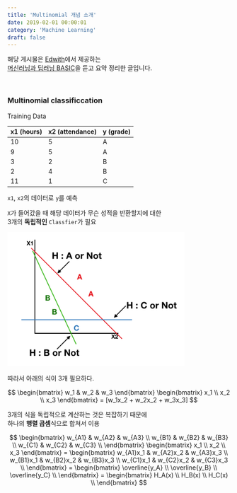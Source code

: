 ```yaml
---
title: 'Multinomial 개념 소개'
date: 2019-02-01 00:00:01
category: 'Machine Learning'
draft: false
---
```


해당 게시물은 [Edwith](https://www.edwith.org)에서 제공하는<br/>
[머신러닝과 딥러닝 BASIC](https://www.edwith.org/others26/joinLectures/9829)을 듣고 요약 정리한 글입니다.

<br/>

### Multinomial classificcation

Training Data

| x1 (hours) | x2 (attendance) | y (grade) |
| ---------- | --------------- | --------- |
| 10         | 5               | A         |
| 9          | 5               | A         |
| 3          | 2               | B         |
| 2          | 4               | B         |
| 11         | 1               | C         |

`x1`, `x2`의 데이터로 `y`를 예측<br/>

`X`가 들어갔을 때 해당 데이터가 무슨 성적을 반환할지에 대한<br/>
3개의 **독립적인** `Classfier`가 필요

<img src="/assets/2019-02-01-7_1/1.png" width="400" height="auto">

따라서 아래의 식이 3개 필요하다.

$$
    \begin{bmatrix} w_1 & w_2 & w_3 \end{bmatrix}
    \begin{bmatrix} x_1 \\ x_2 \\ x_3 \end{bmatrix}
    = [w_1x_2 + w_2x_2 + w_3x_3]
$$

3개의 식을 독립적으로 계산하는 것은 복잡하기 때문에<br/>
하나의 **행렬 곱셈**식으로 합쳐서 이용

$$
    \begin{bmatrix}
         w_{A1} & w_{A2} & w_{A3} \\
         w_{B1} & w_{B2} & w_{B3} \\
         w_{C1} & w_{C2} & w_{C3} \\
    \end{bmatrix}
    \begin{bmatrix} x_1 \\ x_2 \\ x_3 \end{bmatrix} =
    \begin{bmatrix}
         w_{A1}x_1 & w_{A2}x_2 & w_{A3}x_3 \\
         w_{B1}x_1 & w_{B2}x_2 & w_{B3}x_3 \\
         w_{C1}x_1 & w_{C2}x_2 & w_{C3}x_3 \\
    \end{bmatrix} =
    \begin{bmatrix}
        \overline{y_A} \\
        \overline{y_B} \\
        \overline{y_C} \\
    \end{bmatrix} =
    \begin{bmatrix}
        H_A(x) \\
        H_B(x) \\
        H_C(x) \\
    \end{bmatrix}
$$
